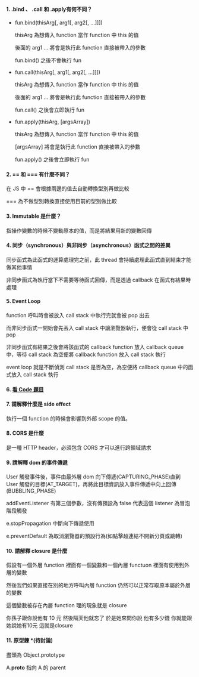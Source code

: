 
#### 1. .bind 、 .call 和 .apply有何不同？
* fun.bind(thisArg[, arg1[, arg2[, ...]]])

    thisArg 為想傳入 function 當作 function 中 this 的值
    
    後面的 arg1 ... 將會是執行此 function 直接被帶入的參數

    fun.bind() 之後不會執行 fun

* fun.call(thisArg[, arg1[, arg2[, ...]]])

    thisArg 為想傳入 function 當作 function 中 this 的值
    
    後面的 arg1 ... 將會是執行此 function 直接被帶入的參數

    fun.call() 之後會立即執行 fun

* fun.apply(thisArg, [argsArray])

    thisArg 為想傳入 function 當作 function 中 this 的值

    [argsArray] 將會是執行此 function 直接被帶入的參數

    fun.apply() 之後會立即執行 fun


#### 2. == 和 === 有什麼不同？

在 JS 中 == 會根據兩邊的值去自動轉換型別再做比較

=== 為不做型別轉換直接使用目前的型別做比較

#### 3. Immutable 是什麼？

指操作變數的時候不變動原本的值，而是將結果用新的變數回傳

#### 4. 同步（synchronous）與非同步（asynchronous）函式之間的差異

同步函式為此函式的運算處理完之前，此 thread 會持續處理此函式直到結束才能做其他事情

非同步函式為執行當下不需要等待函式回傳，而是透過 callback 在函式有結果時處理

#### 5. Event Loop

function 呼叫時會被放入 call stack 中執行完就會被 pop 出去

而非同步函式一開始會先丟入 call stack 中讓瀏覽器執行，便會從 call stack 中 pop

非同步函式有結果之後會將該函式的 callback function 放入 callback queue 中，等待 call stack 為空便將 callback function 放入 call stack 執行

 event loop 就是不斷偵測 call stack 是否為空，為空便將 callback queue 中的函式放入 call stack 執行

#### 6. [看 Code 題目](https://github.com/fffreestyle/web-interview-questions/blob/master/JavaScript/%E7%9C%8B%20Code%20%E9%A1%8C%E7%9B%AE)

#### 7. 請解釋什麼是 side effect
執行一個 function 的時候會影響到外部 scope 的值。
#### 8. CORS 是什麼
是一種 HTTP header，必須包含 CORS 才可以進行跨領域請求
#### 9. 請解釋 dom 的事件傳遞

User 觸發事件後，事件由最外層 dom 向下傳遞(CAPTURING_PHASE)直到 User 觸發的目標(AT_TARGET)，再將此目標資訊放入事件傳遞中向上回傳(BUBBLING_PHASE)

addEventListener 有第三個參數，沒有傳預設為 false 代表這個 listener 為冒泡階段觸發

e.stopPropagation 中斷向下傳遞使用

e.preventDefault 為取消瀏覽器的預設行為(如點擊超連結不開新分頁或跳轉)

#### 10. 請解釋 closure 是什麼

假設有一個外層 function 裡面有一個變數和一個內層 functuon 裡面有使用到外層的變數

然後我們如果直接在別的地方呼叫內層 function 仍然可以正常存取原本屬於外層的變數

這個變數被存在內層 function 理的現象就是 closure

你孫子跟你說他有 10 元 然後隔天他就忘了 於是她來問你說 他有多少錢 你就能跟她說她有10元 這就是closure

#### 11. 原型鍊 *(待討論)

盡頭為 Object.prototype

A.__proto__ 指向 A 的 parent


